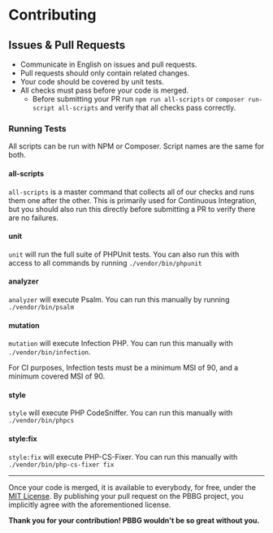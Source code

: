 # Contributing

## Issues & Pull Requests

* Communicate in English on issues and pull requests.
* Pull requests should only contain related changes.
* Your code should be covered by unit tests.
* All checks must pass before your code is merged.
    * Before submitting your PR run `npm run all-scripts` or `composer run-script all-scripts` and verify that all checks pass correctly.

### Running Tests

All scripts can be run with NPM or Composer. Script names are the same for both.

#### all-scripts

`all-scripts` is a master command that collects all of our checks and runs them one after the other. This is primarily used for Continuous Integration, but you should also run this directly before submitting a PR to verify there are no failures.

#### unit

`unit` will run the full suite of PHPUnit tests. You can also run this with access to all commands by running `./vendor/bin/phpunit`

#### analyzer

`analyzer` will execute Psalm. You can run this manually by running `./vendor/bin/psalm`

#### mutation

`mutation` will execute Infection PHP. You can run this manually with `./vendor/bin/infection`.

For CI purposes, Infection tests must be a minimum MSI of 90, and a minimum covered MSI of 90.

#### style

`style` will execute PHP CodeSniffer. You can run this manually with `./vendor/bin/phpcs`

#### style:fix

`style:fix` will execute PHP-CS-Fixer. You can run this manually with `./vendor/bin/php-cs-fixer fix`

---

Once your code is merged, it is available to everybody, for free, under the [MIT License](/LICENSE).
By publishing your pull request on the PBBG project, you implicitly agree with the aforementioned license.

**Thank you for your contribution! PBBG wouldn't be so great without you.**